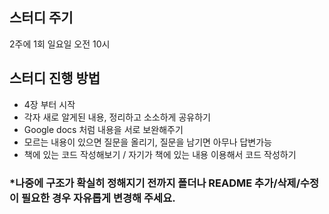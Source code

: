 ## 스터디 주기
2주에 1회 일요일 오전 10시

## 스터디 진행 방법

- 4장 부터 시작
- 각자 새로 알게된 내용, 정리하고 소소하게 공유하기 
- Google docs 처럼 내용을 서로 보완해주기
- 모르는 내용이 있으면 질문을 올리기, 질문을 남기면 아무나 답변가능 
- 책에 있는 코드 작성해보기 / 자기가 책에 있는 내용 이용해서 코드 작성하기


### *나중에 구조가 확실히 정해지기 전까지 폴더나 README 추가/삭제/수정이 필요한 경우 자유롭게 변경해 주세요.